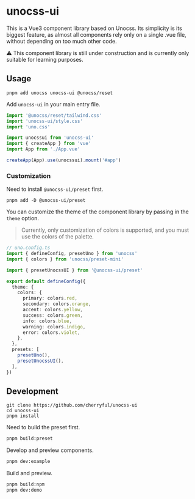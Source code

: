 # unocss-ui

This is a Vue3 component library based on Unocss. Its simplicity is its biggest feature, as almost all components rely only on a single .vue file, without depending on too much other code. 

⚠️ This component library is still under construction and is currently only suitable for learning purposes.

## Usage


```
pnpm add unocss unocss-ui @unocss/reset
```

Add `unocss-ui` in your main entry file.


```ts
import '@unocss/reset/tailwind.css'
import 'unocss-ui/style.css'
import 'uno.css'

import unocssui from 'unocss-ui'
import { createApp } from 'vue'
import App from './App.vue'

createApp(App).use(unocssui).mount('#app')
```

### Customization

Need to install `@unocss-ui/preset` first.

```
pnpm add -D @unocss-ui/preset
```

You can customize the theme of the component library by passing in the `theme` option.

> Currently, only customization of colors is supported, and you must use the colors of the palette.

```ts
// uno.config.ts
import { defineConfig, presetUno } from 'unocss'
import { colors } from 'unocss/preset-mini'

import { presetUnocssUI } from '@unocss-ui/preset'

export default defineConfig({
  theme: {
    colors: {
      primary: colors.red,
      secondary: colors.orange,
      accent: colors.yellow,
      success: colors.green,
      info: colors.blue,
      warning: colors.indigo,
      error: colors.violet,
    },
  },
  presets: [
    presetUno(),
    presetUnocssUI(),
  ],
})
```

## Development

```
git clone https://github.com/cherryful/unocss-ui
cd unocss-ui
pnpm install
```

Need to build the preset first.

```bash
pnpm build:preset
```

Develop and preview components.

```bash
pnpm dev:example
```

Build and preview.

```bash
pnpm build:npm
pnpm dev:demo
```